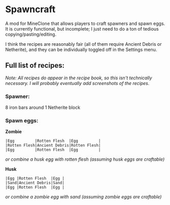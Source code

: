 # Spawncraft
A mod for MineClone that allows players to craft spawners and spawn eggs. It is currently functional, but incomplete; I just need to do a ton of tedious copying/pasting/editing.

I think the recipes are reasonably fair (all of them require Ancient Debris or Netherite), and they can be individually toggled off in the Settings menu.

## Full list of recipes:
*Note: All recipes do appear in the recipe book, so this isn't technically necessary. I will probably eventually add screenshots of the recipes.*
### Spawner:
8 iron bars around 1 Netherite block
### Spawn eggs:
**Zombie**
```
|Egg         |Rotten Flesh  |Egg         |
|Rotten Flesh|Ancient Debris|Rotten Flesh|
|Egg         |Rotten Flesh  |Egg         |
```
*or combine a husk egg with rotten flesh (assuming husk eggs are craftable)*

**Husk**
```
|Egg |Rotten Flesh  |Egg |
|Sand|Ancient Debris|Sand|
|Egg |Rotten Flesh  |Egg |
```
*or combine a zombie egg with sand (assuming zombie eggs are craftable)*

